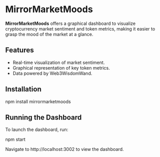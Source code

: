 # MirrorMarketMoods

**MirrorMarketMoods** offers a graphical dashboard to visualize cryptocurrency market sentiment and token metrics, making it easier to grasp the mood of the market at a glance.

## Features

- Real-time visualization of market sentiment.
- Graphical representation of key token metrics.
- Data powered by Web3WisdomWand.

## Installation

npm install mirrormarketmoods

## Running the Dashboard
To launch the dashboard, run:

npm start

Navigate to http://localhost:3002 to view the dashboard.